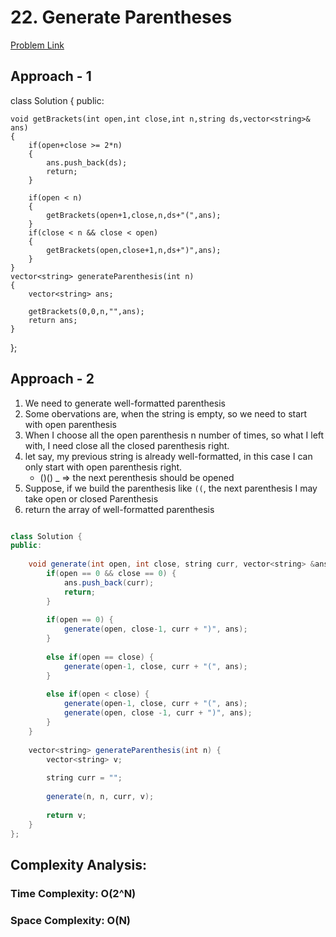 # 22. Generate Parentheses

[Problem Link](https://leetcode.com/problems/generate-parentheses/)

## Approach - 1

class Solution {
public:

    void getBrackets(int open,int close,int n,string ds,vector<string>& ans)
    {
        if(open+close >= 2*n)
        {
            ans.push_back(ds);
            return;
        }

        if(open < n)
        {
            getBrackets(open+1,close,n,ds+"(",ans);
        }
        if(close < n && close < open)
        {
            getBrackets(open,close+1,n,ds+")",ans);
        }
    }
    vector<string> generateParenthesis(int n) 
    {
        vector<string> ans;

        getBrackets(0,0,n,"",ans);
        return ans;    
    }
};


## Approach - 2

1. We need to generate well-formatted parenthesis
2. Some obervations are, when the string is empty, so we need to start with open parenthesis
3. When I choose all the open parenthesis n number of times, so what I left with, I need close all the closed parenthesis right.
4. let say, my previous string is already well-formatted, in this case I can only start with open parenthesis right.
    - ()() _ => the next perenthesis should be opened
5. Suppose, if we build the parenthesis like ```((```, the next parenthesis I may take open or closed Parenthesis
6. return the array of well-formatted parenthesis

```Java

class Solution {
public:
    
    void generate(int open, int close, string curr, vector<string> &ans) {
        if(open == 0 && close == 0) {
            ans.push_back(curr);
            return;
        }
        
        if(open == 0) {
            generate(open, close-1, curr + ")", ans);
        }
        
        else if(open == close) {
            generate(open-1, close, curr + "(", ans);
        }
        
        else if(open < close) {
            generate(open-1, close, curr + "(", ans);
            generate(open, close -1, curr + ")", ans);
        }
    }
    
    vector<string> generateParenthesis(int n) {
        vector<string> v;
        
        string curr = "";
        
        generate(n, n, curr, v);
        
        return v;
    }
};


```


## Complexity Analysis:

### Time Complexity: O(2^N) 

### Space Complexity: O(N)
